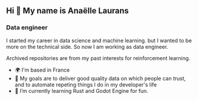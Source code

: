 ## Hi 👋 My name is Anaëlle Laurans

### Data engineer 

I started my career in data science and machine learning. but I wanted to be more on the technical side. So now I am working as data engineer. 

Archived repositories are from my past interests for reinforcement learning.

- 🌍 I'm based in France
- 🎯 My goals are to deliver good quality data on which people can trust, and to automate repeting things I do in my developer's life
- 🌱 I’m currently learning Rust and Godot Engine for fun.
